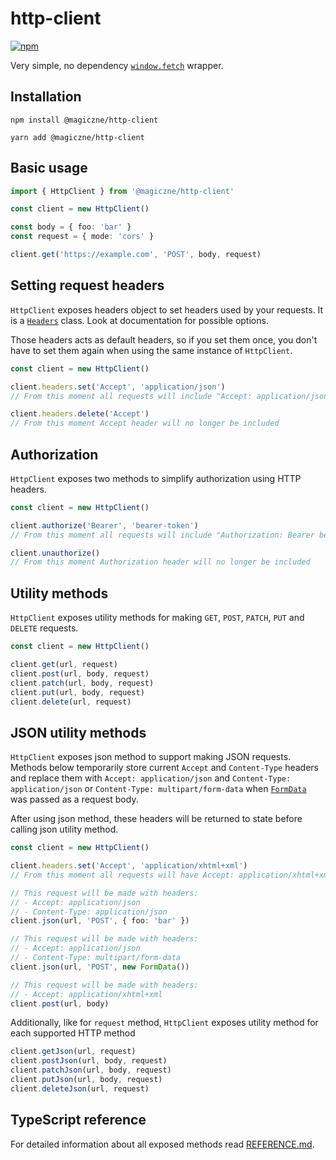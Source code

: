 # http-client
[![npm][badge]][0]

Very simple, no dependency [`window.fetch`][1] wrapper.

## Installation

```
npm install @magiczne/http-client
```

```
yarn add @magiczne/http-client
```

## Basic usage

```typescript
import { HttpClient } from '@magiczne/http-client'

const client = new HttpClient()

const body = { foo: 'bar' }
const request = { mode: 'cors' }

client.get('https://example.com', 'POST', body, request)
```

## Setting request headers

`HttpClient` exposes headers object to set headers used by your requests. It is a 
[`Headers`][2] class. Look at documentation for possible options.

Those headers acts as default headers, so if you set them once, you don't have to set
them again when using the same instance of `HttpClient`.

```typescript
const client = new HttpClient()

client.headers.set('Accept', 'application/json')
// From this moment all requests will include "Accept: application/json" header

client.headers.delete('Accept')
// From this moment Accept header will no longer be included
```

## Authorization

`HttpClient` exposes two methods to simplify authorization using HTTP headers.

```typescript
const client = new HttpClient()

client.authorize('Bearer', 'bearer-token')
// From this moment all requests will include "Authorization: Bearer bearer-token" header

client.unauthorize()
// From this moment Authorization header will no longer be included
```

## Utility methods

`HttpClient` exposes utility methods for making `GET`, `POST`, `PATCH`, `PUT` and `DELETE` requests.

```typescript
const client = new HttpClient()

client.get(url, request)
client.post(url, body, request)
client.patch(url, body, request)
client.put(url, body, request)
client.delete(url, request)
```

## JSON utility methods

`HttpClient` exposes json method to support making JSON requests.
Methods below temporarily store current `Accept` and `Content-Type` headers and replace them
with `Accept: application/json` and `Content-Type: application/json` or `Content-Type: multipart/form-data`
when [`FormData`][3] was passed as a request body.

After using json method, these headers will be returned to state before calling json utility method.

```typescript
const client = new HttpClient()

client.headers.set('Accept', 'application/xhtml+xml')
// From this moment all requests will have Accept: application/xhtml+xml header set

// This request will be made with headers:
// - Accept: application/json
// - Content-Type: application/json
client.json(url, 'POST', { foo: 'bar' })

// This request will be made with headers:
// - Accept: application/json
// - Content-Type: multipart/form-data
client.json(url, 'POST', new FormData())

// This request will be made with headers:
// - Accept: application/xhtml+xml
client.post(url, body)
```

Additionally, like for `request` method, `HttpClient` exposes utility method for each supported HTTP method

```typescript
client.getJson(url, request)
client.postJson(url, body, request)
client.patchJson(url, body, request)
client.putJson(url, body, request)
client.deleteJson(url, request)
```

## TypeScript reference

For detailed information about all exposed methods read [REFERENCE.md](REFERENCE.md).

[badge]: https://img.shields.io/badge/dynamic/json?color=blue&label=npm&query=version&style=flat-square&url=https%3A%2F%2Fraw.githubusercontent.com%2FMagiczne%2Fhttp-client%2Fmaster%2Fpackage.json
[0]: https://www.npmjs.com/package/@magiczne/http-client
[1]: https://developer.mozilla.org/en-US/docs/Web/API/Fetch_API
[2]: https://developer.mozilla.org/en-US/docs/Web/API/Headers
[3]: https://developer.mozilla.org/en-US/docs/Web/API/FormData
